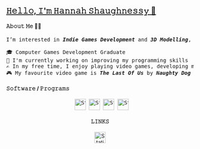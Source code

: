 <head/>
<u class="dotted"><b/><h2/>𝙷𝚎𝚕𝚕𝚘, 𝙸'𝚖 𝙷𝚊𝚗𝚗𝚊𝚑 𝚂𝚑𝚊𝚞𝚐𝚑𝚗𝚎𝚜𝚜𝚢 👋</h2></b></u>
</head>

<h4/><b/>𝙰𝚋𝚘𝚞𝚝 𝙼𝚎 👩‍💻</b></h4>

<pre>I’m interested in <i/><b/>Indie Games Development</b></i> and <i/><b/>3D Modelling</b></i>, passionate about most things IT.

🎓 Computer Games Development Graduate
🌱 I'm currently working on improving my programming skills
✍️ In my free time, I enjoy playing video games, developing my own games, and repairing things (i.e, consoles, controllers)
🎮 My favourite video game is <b/><i/>The Last Of Us</b></i> by <b/><i/>Naughty Dog</b></i> 🐾
</pre>

<h4/><b/>𝚂𝚘𝚏𝚝𝚠𝚊𝚛𝚎 / 𝙿𝚛𝚘𝚐𝚛𝚊𝚖𝚜</b></h4>

<div align="center">
<pre>
 <img alt="Static Badge" src="https://img.shields.io/badge/unreal%20engine-badge?style=for-the-badge&logo=UnrealEngine&labelColor=black&color=%23e37500" height="30" alt="Unreal Engine logo"/></a> <img alt="Static Badge" src="https://img.shields.io/badge/unity-badge?style=for-the-badge&logo=unity&color=black" height="30" alt="Unity logo"/></a> <img alt="Static Badge" src="https://img.shields.io/badge/Blender-badge?style=for-the-badge&logo=Blender&labelColor=black&color=blue" height="30" alt="Blender logo"/></a> <img alt="Static Badge" src="https://img.shields.io/badge/Photoshop-badge?style=for-the-badge&logo=adobephotoshop&color=black" height="30" alt="Photoshop logo"/></a>
</pre>
</div>

<div align="center">
<h4/><b/>𝙻𝙸𝙽𝙺𝚂</b></h4>

<a href="https://www.artstation.com/hshaughnessy" target="_blank" rel="noopener noreferrer"> <img alt="Static Badge" src="https://img.shields.io/badge/artstation-badge?style=for-the-badge&logo=ArtStation&labelColor=black&color=black&link=https%3A%2F%2Fwww.artstation.com%2Fhshaughnessy" height="30" alt="artstation logo"/></a>
</div>



<!---
hshaughnessyy/hshaughnessyy is a ✨ special ✨ repository because its `README.md` (this file) appears on your GitHub profile.
You can click the Preview link to take a look at your changes.
--->
